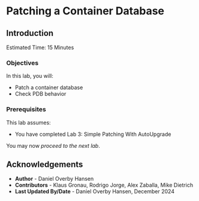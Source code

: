 # Patching a Container Database

## Introduction


Estimated Time: 15 Minutes

### Objectives

In this lab, you will:

* Patch a container database
* Check PDB behavior

### Prerequisites

This lab assumes:

- You have completed Lab 3: Simple Patching With AutoUpgrade







You may now *proceed to the next lab*.

## Acknowledgements

* **Author** - Daniel Overby Hansen
* **Contributors** - Klaus Gronau, Rodrigo Jorge, Alex Zaballa, Mike Dietrich
* **Last Updated By/Date** - Daniel Overby Hansen, December 2024